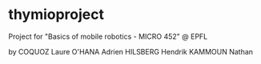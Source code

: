 # thymioproject
Project for "Basics of mobile robotics - MICRO 452" @ EPFL

by
COQUOZ Laure
O'HANA Adrien
HILSBERG Hendrik
KAMMOUN Nathan
